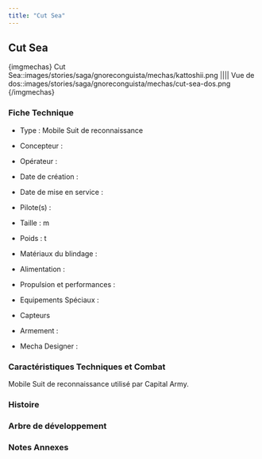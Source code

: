 ```yaml
---
title: "Cut Sea"
---
```


Cut Sea
-------


{imgmechas}
Cut Sea::images/stories/saga/gnoreconguista/mechas/kattoshii.png
||||
Vue de dos::images/stories/saga/gnoreconguista/mechas/cut-sea-dos.png
{/imgmechas}

### Fiche Technique



- Type : Mobile Suit de reconnaissance
  
- Concepteur : 
  
- Opérateur : 
  
- Date de création : 
  
- Date de mise en service : 
  
- Pilote(s) : 
  
- Taille : m
  
- Poids : t
  
- Matériaux du blindage : 
  
- Alimentation : 
  
- Propulsion et performances : 
  
- Equipements Spéciaux :


* Capteurs


- Armement :




- Mecha Designer : 


### Caractéristiques Techniques et Combat


Mobile Suit de reconnaissance utilisé par Capital Army.


### Histoire


### Arbre de développement


### Notes Annexes


